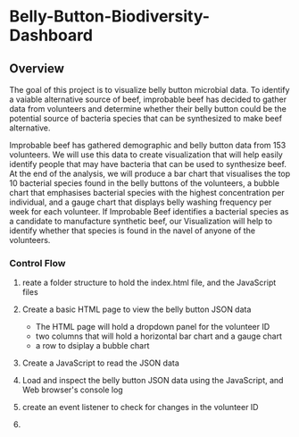 # Belly-Button-Biodiversity-Dashboard
## Overview
The goal of this project is to visualize belly button microbial data. To identify a vaiable alternative source of beef, improbable beef has decided to gather data from volunteers and determine whether their belly button could be the potential source of bacteria species that can be synthesized to make beef alternative. 

Improbable beef has gathered demographic and belly button data from 153 volunteers. We will use this data to create visualization that will help easily identify people that may have bacteria that can be used to synthesize beef. At the end of the analysis, we will produce a bar chart that visualises the top 10 bacterial species found in the belly buttons of the volunteers, a bubble chart that emphasises bacterial species with the highest concentration per individual, and a gauge chart that displays belly washing frequency per week for each volunteer. If Improbable Beef identifies a bacterial species as a candidate to manufacture synthetic beef, our Visualization will help to identify whether that species is found in the navel of anyone of the volunteers.

### Control Flow
1.  reate a folder structure to hold the index.html file, and the JavaScript files
2.  Create a basic HTML page to view the belly button JSON data
      - The HTML page will hold a dropdown panel for the volunteer ID
      - two columns that will hold a horizontal bar chart and a gauge chart
      - a row to dsiplay a bubble chart
      
3.  Create a JavaScript to read the JSON data     
4.  Load and inspect the belly button JSON data using the JavaScript, and Web browser's console log
5.  create an event listener to check for changes in the volunteer ID
6.   
